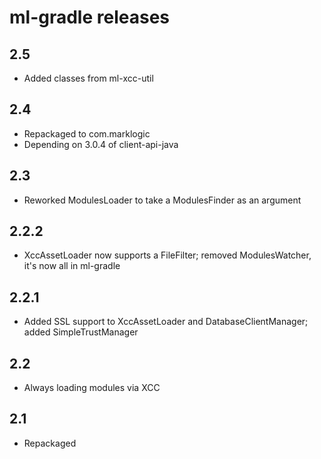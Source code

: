 # ml-gradle releases

## 2.5

* Added classes from ml-xcc-util

## 2.4

* Repackaged to com.marklogic
* Depending on 3.0.4 of client-api-java 

## 2.3

* Reworked ModulesLoader to take a ModulesFinder as an argument

## 2.2.2

* XccAssetLoader now supports a FileFilter; removed ModulesWatcher, it's now all in ml-gradle

## 2.2.1

* Added SSL support to XccAssetLoader and DatabaseClientManager; added SimpleTrustManager

## 2.2

* Always loading modules via XCC

## 2.1

* Repackaged
